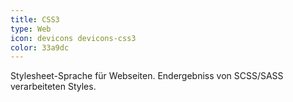```yaml
---
title: CSS3
type: Web
icon: devicons devicons-css3
color: 33a9dc
---
```


Stylesheet-Sprache für Webseiten. Endergebniss von SCSS/SASS verarbeiteten Styles.
